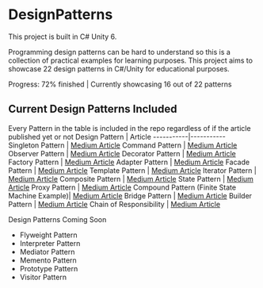 # DesignPatterns #
This project is built in C# Unity 6.

Programming design patterns can be hard to understand so this is a collection of practical examples for learning purposes.
This project aims to showcase 22 design patterns in C#/Unity for educational purposes.

Progress: 72% finished | Currently showcasing 16 out of 22 patterns

## Current Design Patterns Included ##
Every Pattern in the table is included in the repo regardless of if the article published yet or not
Design Pattern | Article
-----------|-----------
Singleton Pattern | [Medium Article](https://medium.com/unity-coder-corner/unity-the-singleton-pattern-1cfdfac7c999?sk=22cf4fa70d05902a413e4984c487be61)
Command Pattern | [Medium Article](https://medium.com/unity-coder-corner/unity-the-command-pattern-f87273ae96d0?sk=4c23f2a93ac3a17c57d1fb4b04bd8798)
Observer Pattern | [Medium Article](https://medium.com/unity-coder-corner/unity-the-observer-pattern-767ac65ed7bb?sk=b132b5589e6050580f008f1f1b82dcf2)
Decorator Pattern | [Medium Article](https://medium.com/unity-coder-corner/unity-the-decorator-pattern-a375f6f4d462?sk=ec7e23f5c3f29499aada782e2f9f160e)
Factory Pattern | [Medium Article](https://medium.com/unity-coder-corner/unity-the-factory-pattern-0af7ffff2eb5?sk=b13dc76b45831e3c6c19df67bf375b2b)
Adapter Pattern | [Medium Article](https://medium.com/unity-coder-corner/unity-the-adapter-pattern-bee31af80739?sk=27e8ad042aad8b9c157d379fa6ce6115)
Facade Pattern | [Medium Article](https://medium.com/unity-coder-corner/unity-the-facade-pattern-2db198b06558?sk=773aeb128fc8c168669ff0925956ed58)
Template Pattern | [Medium Article](https://medium.com/unity-coder-corner/unity-the-template-pattern-fda248a1a0e8?sk=850dd92987c1a465e9bfaf417eda1c19)
Iterator Pattern | [Medium Article](https://medium.com/@MJQuinn/unity-the-iterator-pattern-0dc756f9dbda?sk=fc4238fcd646f08d4ddd79134044433a)
Composite Pattern | [Medium Article](https://medium.com/unity-coder-corner/unity-the-composite-pattern-ca8342b7660d?sk=47d5b234c7721fbad4a75653231276b1)
State Pattern | [Medium Article](https://medium.com/@MJQuinn/unity-the-state-pattern-ee067fe8bf1b?sk=815c9d4995cc05e435df0d7393886eec)
Proxy Pattern | [Medium Article](https://medium.com/@MJQuinn/unity-proxy-pattern-1998c8e270b1?sk=94288784e4343a45a5c40ebe6832349e)
Compound Pattern (Finite State Machine Example)| [Medium Article](https://medium.com/@MJQuinn/unity-compound-pattern-creating-a-finite-state-machine-6c781876f4e0?sk=61531d5652a53613305f758da57c262a)
Bridge Pattern | [Medium Article](https://medium.com/@MJQuinn/unity-bridge-pattern-8533832c0981?sk=3e23d75044e465027df5250e4cdd0ddf)
Builder Pattern | [Medium Article](https://medium.com/@MJQuinn/unity-builder-pattern-43f6ef47436a?sk=061f12054d1cab99de7718c6c6330b7c)
Chain of Responsibility | [Medium Article](https://medium.com/unity-coder-corner/unity-chain-of-responsibility-pattern-a2c140fc27a2?sk=cffcbccc69ba47f7e25a8e8c2e9ffe1c)



Design Patterns Coming Soon
- Flyweight Pattern
- Interpreter Pattern
- Mediator Pattern
- Memento Pattern
- Prototype Pattern
- Visitor Pattern
